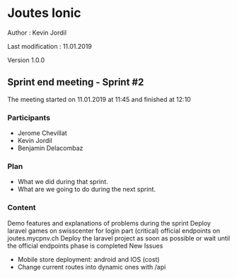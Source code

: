 # Joutes Ionic

Author : Kevin Jordil

Last modification : 11.01.2019

Version 1.0.0

## Sprint end meeting - Sprint #2

The meeting started on 11.01.2019 at 11:45 and finished at 12:10

### Participants

* Jerome Chevillat
* Kevin Jordil
* Benjamin Delacombaz

### Plan

* What we did during that sprint.
* What are we going to do during the next sprint.

### Content

Demo features and explanations of problems during the sprint
Deploy laravel games on swisscenter for login part (critical)
official endpoints on joutes.mycpnv.ch
Deploy the laravel project as soon as possible or wait until the official endpoints phase is completed
New Issues
* Mobile store deployment: android and IOS (cost)
* Change current routes into dynamic ones with /api


